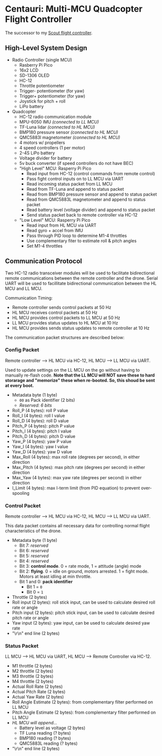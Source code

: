 # Centauri: Multi-MCU Quadcopter Flight Controller
The successor to my [Scout flight controller](https://github.com/TimHanewich/scout).

## High-Level System Design
- Radio Controller (single MCU)
    - Rasberry Pi Pico
    - 16x2 LCD
    - SD-1306 OLED
    - HC-12
    - Throttle potentiometer
    - Trigger- potentiometer (for yaw)
    - Trigger+ potentiometer (for yaw)
    - Joystick for pitch + roll
    - LiPo battery
- Quadcopter
    - HC-12 radio communication module
    - MPU-6050 IMU *(connected to LL MCU)*
    - TF-Luna lidar *(connected to HL MCU)*
    - BMP180 pressure sensor *(connected to HL MCU)*
    - QMC5883l magnetometer *(connected to HL MCU)*
    - 4 motors w/ propellers
    - 4 speed controllers (1 per motor)
    - 2-4S LiPo battery
    - Voltage divider for battery
    - 5v buck converter (if speed controllers do not have BEC)
    - "High Level" MCU: Rasperry Pi Pico
        - Read input from HC-12 (control commands from remote control)
        - Pass fight control inputs on to LL MCU via UART
        - Read incoming status packet from LL MCU
        - Read from TF-Luna and append to status packet
        - Read from BMP180 pressure sensor and append to status packet
        - Read from QMC5883L magnetometer and append to status packet
        - Read battery level (voltage divider) and append to status packet
        - Send status packet back to remote controller via HC-12
    - "Low Level" MCU: Rasperry Pi Pico
        - Read input from HL MCU via UART
        - Read gyro + accel from IMU
        - Pass through PID loop to determine M1-4 throttles
        - Use complementary fiter to estimate roll & pitch angles
        - Set M1-4 throttles

## Communication Protocol
Two HC-12 radio transceiver modules will be used to facilitate bidirectional remote communications between the remote controller and the drone. Serial UART will be used to facillitate bidirectional communication between the HL MCU and LL MCU.

Communication Timing:
- Remote controller sends control packets at 50 Hz
- HL MCU receives control packets at 50 Hz
- HL MCU provides control packets to LL MCU at 50 Hz
- LL MCU provides status updates to HL MCU at 10 Hz
- HL MCU provides sends status updates to remote controller at 10 Hz

The communication packet structures are described below:

### Config Packet
Remote controller --> HL MCU via HC-12, HL MCU --> LL MCU via UART.

Used to update settings on the LL MCU on the go without having to manually re-flash code. **Note that the LL MCU will NOT save these to hard storarage and "memorize" these when re-booted. So, this shoud be sent at every boot.**

- Metadata byte (1 byte)
    - `00` as Pack identifier (2 bits)
    - *Reserved: 6 bits*
- Roll_P (4 bytes): roll P value
- Roll_I (4 bytes): roll I value
- Roll_D (4 bytes): roll D value
- Pitch_P (4 bytes): pitch P value
- Pitch_I (4 bytes): pitch I value
- Pitch_D (4 bytes): pitch D value
- Yaw_P (4 bytes): yaw P value
- Yaw_I (4 bytes): yaw I value
- Yaw_D (4 bytes): yaw D value    
- Max_Roll (4 bytes): max roll rate (degrees per second), in either direction
- Max_Pitch (4 bytes): max pitch rate (degrees per second) in either direction
- Max_Yaw (4 bytes): max yaw rate (degrees per second) in either direction
- I_Limit (4 bytes): max I-term limit (from PID equation) to prevent over-spooling    

### Control Packet
Remote controller --> HL MCU via HC-12, HL MCU --> LL MCU via UART.

This data packet contains all necessary data for controlling normal flight characteristics of the drone.

- Metadata byte (1 byte)
    - Bit 7: *reserved*
    - Bit 6: *reserved*
    - Bit 5: *reserved*
    - Bit 4: *reserved*
    - Bit 3: **control mode**. 0 = rate mode, 1 = attitude (angle) mode
    - Bit 2: **flying**. 0 = idle on ground, motors arrested. 1 = fight mode. Motors at least idling at min throttle.
    - Bit 1 and 0: **pack identifier**
        - Bit 1 = `0`
        - Bit 0 = `1`
- Throttle (2 bytes)
- Roll input (2 bytes): roll stick input, can be used to calculate desired roll rate or angle
- Pitch input (2 bytes): pitch stick input, can be used to calculate desired pitch rate or angle
- Yaw input (2 bytes): yaw input, can be used to calculate desired yaw rate
- "\r\n" end line (2 bytes)

###  Status Packet
LL MCU --> HL MCU via UART, HL MCU --> Remote Controller via HC-12.

- M1 throttle (2 bytes)
- M2 throttle (2 bytes)
- M3 throttle (2 bytes)
- M4 throttle (2 bytes)
- Actual Roll Rate (2 bytes)
- Actual Pitch Rate (2 bytes)
- Actual Yaw Rate (2 bytes)
- Roll Angle Estimate (2 bytes): from complementary filter performed on LL MCU
- Pitch Angle Estimate (2 bytes): from complementary filter performed on LL MCU
- *HL MCU will append...*
    - Battery level as voltage (2 bytes)
    - TF Luna reading (? bytes)
    - BMP180 reading (? bytes)
    - QMC5883L reading (? bytes)
- "\r\n" end line (2 bytes)